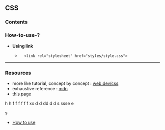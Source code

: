 ## CSS

### Contents


### How-to-use-?
 
- **Using link**
	- 		<link rel="stylesheet" href="styles/style.css">

___

### Resources 

- more like tutorial, concept by concept : [web.dev/css](https://web.dev/learn/css/)
- exhaustive reference : [mdn](https://developer.mozilla.org/en-US/docs/Web/CSS/Reference)
- [this page](#css)

h
h
f
f
f
f
f
f
xx
d
d
dd
d
d
s
ssse
e

s

- [How to use](#how-to-use-?)
